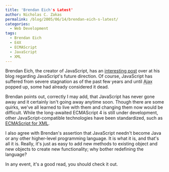 ```yaml
---
title: 'Brendan Eich's Latest'
author: Nicholas C. Zakas
permalink: /blog/2005/06/14/brendan-eich-s-latest/
categories:
  - Web Development
tags:
  - Brendan Eich
  - E4X
  - ECMAScript
  - JavaScript
  - XML
---
```

Brendan Eich, the creator of JavaScript, has an <a title="JavaScript 1, 2, and in between" rel="external" href="https://web.archive.org/web/20050830010412/http://weblogs.mozillazine.org/roadmap/archives/008325.html">interesting post</a> over at his blog regarding JavaScript's future direction. Of course, JavaScript has suffered from severe stagnation as of the past few years and until <acronym title="Asynchronous JavaScript + XML">Ajax</acronym> popped up, some had already considered it dead.

Brendan points out, correctly I may add, that JavaScript has never gone away and it certainly isn't going away anytime soon. Though there are some quirks, we've all learned to live with them and changing them now would be difficult. While the long-awaited ECMAScript 4 is still under development, other JavaScript-compatible technologies have been standardized, such as <a title="ECMAScript for XML" rel="external" href="http://www.ecma-international.org/publications/standards/Ecma-357.htm">ECMAScript for XML</a>.

I also agree with Brendan's assertion that JavaScript needn't become Java or any other higher-level programming language. It is what it is, and that's all it is. Really, it's just as easy to add new methods to existing object and new objects to create new functionality; why bother redefining the language?

In any event, it's a good read, you should check it out.
